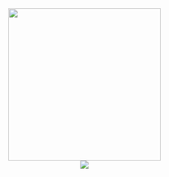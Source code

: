 <div align="center">
 <div>
   <img width=300 src="https://user-images.githubusercontent.com/32212649/88141288-e1100080-cc25-11ea-8b1f-9b94edda7947.png">
  </div>
 <div>
   <img src="https://user-images.githubusercontent.com/32212649/88145712-706ce200-cc2d-11ea-84ee-cd23188a33de.png">
  </div>
</div>

